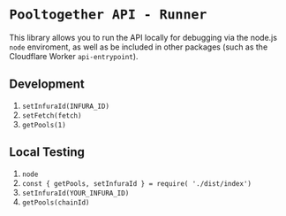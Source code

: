 # `Pooltogether API - Runner`

This library allows you to run the API locally for debugging via the node.js `node` enviroment, as well as be included in other packages (such as the Cloudflare Worker `api-entrypoint`).

## Development

1. `setInfuraId(INFURA_ID)`
2. `setFetch(fetch)`
3. `getPools(1)`

## Local Testing

1. `node`
2. `const { getPools, setInfuraId } = require( './dist/index')`
3. `setInfuraId(YOUR_INFURA_ID)`
4. `getPools(chainId)`
